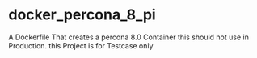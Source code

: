 # docker_percona_8_pi
A Dockerfile That creates a percona 8.0 Container this should not use in Production.
this Project is for Testcase only